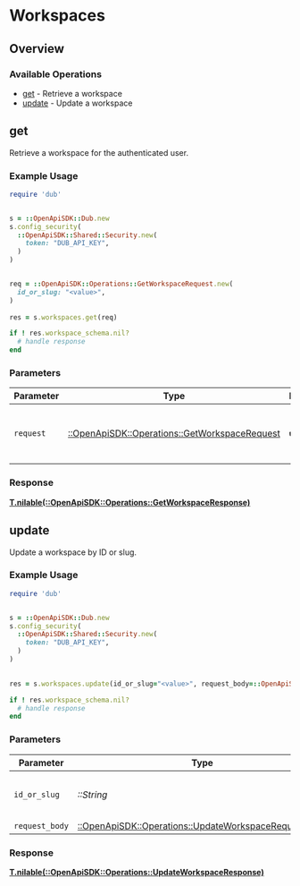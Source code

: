 # Workspaces

## Overview

### Available Operations

* [get](#get) - Retrieve a workspace
* [update](#update) - Update a workspace

## get

Retrieve a workspace for the authenticated user.

### Example Usage

```ruby
require 'dub'


s = ::OpenApiSDK::Dub.new
s.config_security(
  ::OpenApiSDK::Shared::Security.new(
    token: "DUB_API_KEY",
  )
)


req = ::OpenApiSDK::Operations::GetWorkspaceRequest.new(
  id_or_slug: "<value>",
)
    
res = s.workspaces.get(req)

if ! res.workspace_schema.nil?
  # handle response
end

```

### Parameters

| Parameter                                                                                       | Type                                                                                            | Required                                                                                        | Description                                                                                     |
| ----------------------------------------------------------------------------------------------- | ----------------------------------------------------------------------------------------------- | ----------------------------------------------------------------------------------------------- | ----------------------------------------------------------------------------------------------- |
| `request`                                                                                       | [::OpenApiSDK::Operations::GetWorkspaceRequest](../../models/operations/getworkspacerequest.md) | :heavy_check_mark:                                                                              | The request object to use for the request.                                                      |

### Response

**[T.nilable(::OpenApiSDK::Operations::GetWorkspaceResponse)](../../models/operations/getworkspaceresponse.md)**




## update

Update a workspace by ID or slug.

### Example Usage

```ruby
require 'dub'


s = ::OpenApiSDK::Dub.new
s.config_security(
  ::OpenApiSDK::Shared::Security.new(
    token: "DUB_API_KEY",
  )
)

    
res = s.workspaces.update(id_or_slug="<value>", request_body=::OpenApiSDK::Operations::UpdateWorkspaceRequestBody.new())

if ! res.workspace_schema.nil?
  # handle response
end

```

### Parameters

| Parameter                                                                                                     | Type                                                                                                          | Required                                                                                                      | Description                                                                                                   |
| ------------------------------------------------------------------------------------------------------------- | ------------------------------------------------------------------------------------------------------------- | ------------------------------------------------------------------------------------------------------------- | ------------------------------------------------------------------------------------------------------------- |
| `id_or_slug`                                                                                                  | *::String*                                                                                                    | :heavy_check_mark:                                                                                            | The ID or slug of the workspace to update.                                                                    |
| `request_body`                                                                                                | [::OpenApiSDK::Operations::UpdateWorkspaceRequestBody](../../models/operations/updateworkspacerequestbody.md) | :heavy_minus_sign:                                                                                            | N/A                                                                                                           |

### Response

**[T.nilable(::OpenApiSDK::Operations::UpdateWorkspaceResponse)](../../models/operations/updateworkspaceresponse.md)**


